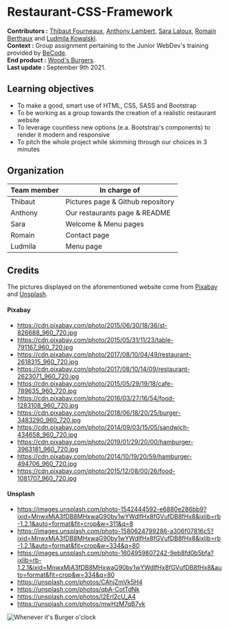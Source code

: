 # Restaurant-CSS-Framework 

**Contributors :** [Thibaut Fourneaux](https://github.com/FourneauxThibaut), [Anthony Lambert](https://github.com/Kaleidosport), [Sara Laloux](https://github.com/saralaloux), [Romain Berthaux](https://github.com/kawtagan) and [Ludmila Kowalski](https://github.com/LudmilaKowalski).  
**Context :** Group assignment pertaining to the Junior WebDev's training provided by [BeCode](https://github.com/becodeorg).  
**End product :** [Wood's Burgers](https://fourneauxthibaut.github.io/restaurant-css-framework/).  
**Last update :** September 9th 2021.  

## Learning objectives  

* To make a good, smart use of HTML, CSS, SASS and Bootstrap  
* To be working as a group towards the creation of a realistic restaurant website  
* To leverage countless new options (e.a. Bootstrap's components) to render it modern and responsive  
* To pitch the whole project while skimming through our choices in 3 minutes  
  
## Organization  

Team member | In charge of
----------- | ------------
Thibaut | Pictures page & Github repository
Anthony | Our restaurants page & README
Sara | Welcome & Menu pages
Romain | Contact page
Ludmila | Menu page   

## Credits  

The pictures displayed on the aforementioned website come from [Pixabay](https://pixabay.com/) and [Unsplash](https://unsplash.com/).  
  
#### Pixabay  

* https://cdn.pixabay.com/photo/2015/06/30/18/36/st-826688_960_720.jpg  
* https://cdn.pixabay.com/photo/2015/05/31/11/23/table-791167_960_720.jpg  
* https://cdn.pixabay.com/photo/2017/08/10/04/49/restaurant-2618315_960_720.jpg  
* https://cdn.pixabay.com/photo/2017/08/10/14/09/restaurant-2623071_960_720.jpg  
* https://cdn.pixabay.com/photo/2015/05/29/19/18/cafe-789635_960_720.jpg  
* https://cdn.pixabay.com/photo/2016/03/27/16/54/food-1283108_960_720.jpg  
* https://cdn.pixabay.com/photo/2018/06/18/20/25/burger-3483290_960_720.jpg  
* https://cdn.pixabay.com/photo/2014/09/03/15/05/sandwich-434658_960_720.jpg  
* https://cdn.pixabay.com/photo/2019/01/29/20/00/hamburger-3963181_960_720.jpg  
* https://cdn.pixabay.com/photo/2014/10/19/20/59/hamburger-494706_960_720.jpg  
* https://cdn.pixabay.com/photo/2015/12/08/00/26/food-1081707_960_720.jpg  

#### Unsplash  

* https://images.unsplash.com/photo-1542444592-e6880e286bb9?ixid=MnwxMjA3fDB8MHxwaG90by1wYWdlfHx8fGVufDB8fHx8&ixlib=rb-1.2.1&auto=format&fit=crop&w=311&q=8  
* https://images.unsplash.com/photo-1580624799286-a306f07816c5?ixid=MnwxMjA3fDB8MHxwaG90by1wYWdlfHx8fGVufDB8fHx8&ixlib=rb-1.2.1&auto=format&fit=crop&w=334&q=80  
* https://images.unsplash.com/photo-1604959807242-9eb8fd0b5bfa?ixlib=rb-1.2.1&ixid=MnwxMjA3fDB8MHxwaG90by1wYWdlfHx8fGVufDB8fHx8&auto=format&fit=crop&w=334&q=80   
* https://unsplash.com/photos/CAhjZmVk5H4  
* https://unsplash.com/photos/qbA-CotTdNk  
* https://unsplash.com/photos/I2Erl2cU_A4  
* https://unsplash.com/photos/mwHzM7qB7vk       
  
![Whenever it's Burger o'clock](https://thumbs.gfycat.com/ImmaculateGiddyHarlequinbug-size_restricted.gif)